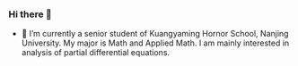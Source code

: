 ### Hi there 👋
- 🔭 I’m currently a senior student of Kuangyaming Hornor School, Nanjing University. My major is Math and Applied Math. I am mainly interested in analysis
of partial differential equations. 

<!--
**Xinlin-Wu/Xinlin-Wu** is a ✨ _special_ ✨ repository because its `README.md` (this file) appears on your GitHub profile.

Here are some ideas to get you started:

- 🔭 I’m currently a senior student of Kuangyaming Hornor School, Nanjing University.
- 🌱 I’m currently learning ...
- 👯 I’m looking to collaborate on ...
- 🤔 I’m looking for help with ...
- 💬 Ask me about ...
- 📫 How to reach me: ...
- 😄 Pronouns: ...
- ⚡ Fun fact: ...
-->
